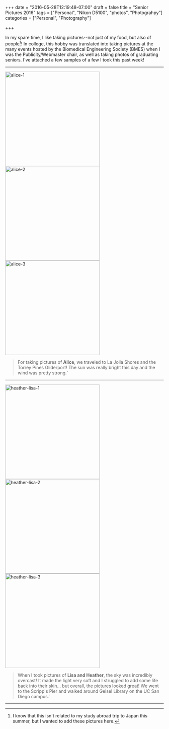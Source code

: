 +++
date = "2016-05-28T12:19:48-07:00"
draft = false
title = "Senior Pictures 2016"
tags = ["Personal", "Nikon D5100", "photos", "Photograhpy"]
categories = ["Personal", "Photography"]

+++

In my spare time, I like taking pictures--not just of my food, but also of people[^n]! In college, this hobby was translated into taking pictures at the many events hosted by the Biomedical Engineering Society (BMES) when I was the Publicity/Webmaster chair, as well as taking photos of graduating seniors. I've attached a few samples of a few I took this past week! 

[^n]: I know that this isn't related to my study abroad trip to Japan this summer, but I wanted to add these pictures here.

- - - 

<img src="/img/alice-16.jpg" alt="alice-1" style="width: 300px;"/>   <img src="/img/alice-20.jpg" alt="alice-2" style="width: 300px;"/>   <img src="/img/alice-8.jpg" alt="alice-3" style="width: 300px;"/>

> For taking pictures of **Alice**, we traveled to La Jolla Shores and the Torrey Pines Gliderport! The sun was really bright this day and the wind was pretty strong.`

- - - 

<img src="/img/heather-lisa-14.jpg" alt="heather-lisa-1" style="width: 300px;"/>   <img src="/img/heather-lisa-21.jpg" alt="heather-lisa-2" style="width: 300px;"/>   <img src="/img/heather-lisa-43.jpg" alt="heather-lisa-3" style="width: 300px;"/>

> When I took pictures of **Lisa and Heather**, the sky was incredibly overcast! It made the light very soft and I struggled to add some life back into their skin... but overall, the pictures looked great! We went to the Scripp's Pier and walked around Geisel Library on the UC San Diego campus.`

- - - 
